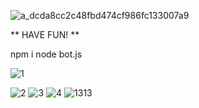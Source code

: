![a_dcda8cc2c48fbd474cf986fc133007a9](https://user-images.githubusercontent.com/68690911/221485610-a9485fc4-8fc5-4fbe-9ff8-278150a12e7d.gif)



** HAVE FUN! **

npm i
node bot.js




![1](https://user-images.githubusercontent.com/68690911/221561156-e37fcd9b-7426-4905-94c3-340997b0c0b4.PNG)

![2](https://user-images.githubusercontent.com/68690911/221560801-8cd23941-b1da-463f-88f0-e808205d5190.PNG)
![3](https://user-images.githubusercontent.com/68690911/221560813-7716f435-ae4e-4cb2-b5c2-d741264cb04f.PNG)
![4](https://user-images.githubusercontent.com/68690911/221560819-7ac2f9fa-9db1-44ef-b4f7-50e15a94cf37.PNG)
![1313](https://user-images.githubusercontent.com/68690911/221561316-0b72cc80-1458-47ea-8574-d25e37baf18a.PNG)
